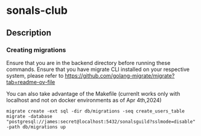 # sonals-club

## Description

### Creating migrations

Ensure that you are in the backend directory before running these commands.
Ensure that you have migrate CLI installed on your respective system, please refer to https://github.com/golang-migrate/migrate?tab=readme-ov-file

You can also take advantage of the Makefile (currenlt works only with localhost and not on docker environments as of Apr 4th,2024)

```
migrate create -ext sql -dir db/migrations -seq create_users_table
migrate -database "postgresql://james:secret@localhost:5432/sonalsguild?sslmode=disable" -path db/migrations up
```
